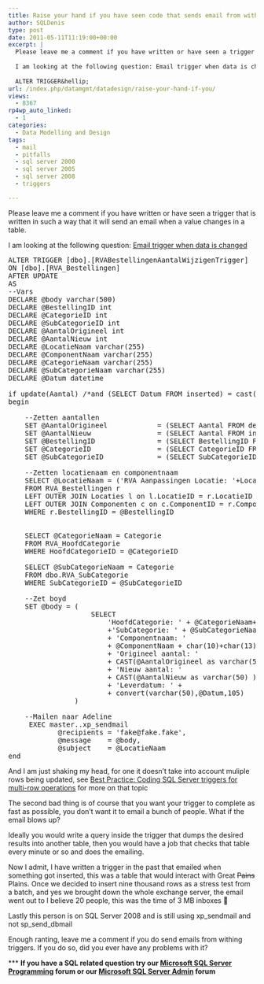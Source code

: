 ```yaml
---
title: Raise your hand if you have seen code that sends email from within a trigger in SQL Server
author: SQLDenis
type: post
date: 2011-05-11T11:19:00+00:00
excerpt: |
  Please leave me a comment if you have written or have seen a trigger that is written in such a way that it will send an email when a value changes in a table.
  
  I am looking at the following question: Email trigger when data is changed
  
  ALTER TRIGGER&hellip;
url: /index.php/datamgmt/datadesign/raise-your-hand-if-you/
views:
  - 8367
rp4wp_auto_linked:
  - 1
categories:
  - Data Modelling and Design
tags:
  - mail
  - pitfalls
  - sql server 2000
  - sql server 2005
  - sql server 2008
  - triggers

---
```

Please leave me a comment if you have written or have seen a trigger that is written in such a way that it will send an email when a value changes in a table.

I am looking at the following question: [Email trigger when data is changed][1]

<pre>ALTER TRIGGER [dbo].[RVABestellingenAantalWijzigenTrigger]
ON [dbo].[RVA_Bestellingen]  
AFTER UPDATE
AS
--Vars
DECLARE @body varchar(500)
DECLARE @BestellingID int
DECLARE @CategorieID int
DECLARE @SubCategorieID int
DECLARE @AantalOrigineel int
DECLARE @AantalNieuw int
DECLARE @LocatieNaam varchar(255)
DECLARE @ComponentNaam varchar(255)
DECLARE @CategorieNaam varchar(255)
DECLARE @SubCategorieNaam varchar(255)
DECLARE @Datum datetime

if update(Aantal) /*and (SELECT Datum FROM inserted) = cast(floor(cast(dateadd(day,1,getdate()) as float)) as datetime)  */ and   (convert(varchar,getdate(),108)&gt;'11:00')
begin

    --Zetten aantallen
    SET @AantalOrigineel            = (SELECT Aantal FROM deleted)
    SET @AantalNieuw                = (SELECT Aantal FROM inserted) 
    SET @BestellingID               = (SELECT BestellingID FROM inserted)
    SET @CategorieID                = (SELECT CategorieID FROM inserted)    
    SET @SubCategorieID             = (SELECT SubCategorieID FROM inserted) 

    --Zetten locatienaam en componentnaam
    SELECT @LocatieNaam = ('RVA Aanpassingen Locatie: '+LocatieNaam), @ComponentNaam=OfficieleNaam, @Datum=Datum
    FROM RVA_Bestellingen r
    LEFT OUTER JOIN Locaties l on l.LocatieID = r.LocatieID
    LEFT OUTER JOIN Componenten c on c.ComponentID = r.ComponentID
    WHERE r.BestellingID = @BestellingID    


    SELECT @CategorieNaam = Categorie
    FROM RVA_HoofdCategorie
    WHERE HoofdCategorieID = @CategorieID   

    SELECT @SubCategorieNaam = Categorie
    FROM dbo.RVA_SubCategorie
    WHERE SubCategorieID = @SubCategorieID      

    --Zet boyd
    SET @body = (
                    SELECT 
                        'HoofdCategorie: ' + @CategorieNaam+ char(10)+char(13)
                        +'SubCategorie: ' + @SubCategorieNaam+ char(10)+char(13)
                        + 'Componentnaam: '
                        + @ComponentNaam + char(10)+char(13)
                        + 'Origineel aantal: '
                        + CAST(@AantalOrigineel as varchar(50) ) + char(10)+char(13)
                        + 'Nieuw aantal: '
                        + CAST(@AantalNieuw as varchar(50) ) + char(10)+char(13)
                        + 'Leverdatum: ' +
                        + convert(varchar(50),@Datum,105)                       
                )

    --Mailen naar Adeline
     EXEC master..xp_sendmail 
            @recipients = 'fake@fake.fake', 
            @message    = @body, 
            @subject    = @LocatieNaam
end</pre>

And I am just shaking my head, for one it doesn&#8217;t take into account muliple rows being updated, see [Best Practice: Coding SQL Server triggers for multi-row operations][2] for more on that topic

The second bad thing is of course that you want your trigger to complete as fast as possible, you don&#8217;t want it to email a bunch of people. What if the email blows up?
  
Ideally you would write a query inside the trigger that dumps the desired results into another table, then you would have a job that checks that table every minute or so and does the emailing.

Now I admit, I have written a trigger in the past that emailed when something got inserted, this was a table that would interact with Great <del>Pains</del> Plains. Once we decided to insert nine thousand rows as a stress test from a batch, and yes we brought down the whole exchange server, the email went out to I believe 20 people, this was the time of 3 MB inboxes 🙂

Lastly this person is on SQL Server 2008 and is still using xp\_sendmail and not sp\_send_dbmail

Enough ranting, leave me a comment if you do send emails from withing triggers. If you do so, did you ever have any problems with it?

\*** **If you have a SQL related question try our [Microsoft SQL Server Programming][3] forum or our [Microsoft SQL Server Admin][4] forum**<ins></ins>

 [1]: http://stackoverflow.com/questions/5964495/email-trigger-when-data-is-changed
 [2]: /index.php/DataMgmt/DBProgramming/MSSQLServer/best-practice-coding-sql-server-triggers
 [3]: http://forum.ltd.local/viewforum.php?f=17
 [4]: http://forum.ltd.local/viewforum.php?f=22